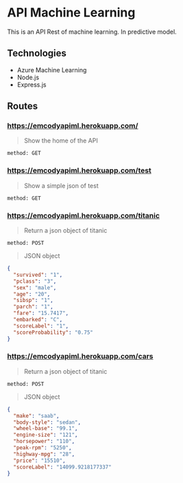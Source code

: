 # **API Machine Learning**

This is an API Rest of machine learning. In predictive model.

## **Technologies**

- Azure Machine Learning
- Node.js
- Express.js

## **Routes**

### **https://emcodyapiml.herokuapp.com/**

> Show the home of the API

```http
method: GET
```

### **https://emcodyapiml.herokuapp.com/test**

> Show a simple json of test

```http
method: GET
```

### **https://emcodyapiml.herokuapp.com/titanic**

> Return a json object of titanic

```http
method: POST
```

> JSON object

```json
{
  "survived": "1",
  "pclass": "3",
  "sex": "male",
  "age": "20",
  "sibsp": "1",
  "parch": "1",
  "fare": "15.7417",
  "embarked": "C",
  "scoreLabel": "1",
  "scoreProbability": "0.75"
}
```

### **https://emcodyapiml.herokuapp.com/cars**

> Return a json object of titanic

```http
method: POST
```

> JSON object

```json
{
  "make": "saab",
  "body-style": "sedan",
  "wheel-base": "99.1",
  "engine-size": "121",
  "horsepower": "110",
  "peak-rpm": "5250",
  "highway-mpg": "28",
  "price": "15510",
  "scoreLabel": "14099.9218177337"
}
```
